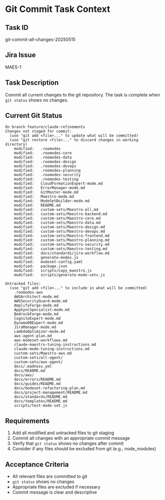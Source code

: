 # Git Commit Task Context

## Task ID
git-commit-all-changes-20250515

## Jira Issue
MAES-1

## Task Description
Commit all current changes to the git repository. The task is complete when `git status` shows no changes.

## Current Git Status
```
On branch feature/claude-refinements
Changes not staged for commit:
  (use "git add <file>..." to update what will be committed)
  (use "git restore <file>..." to discard changes in working directory)
	modified:   .roomodes
	modified:   .roomodes-core
	modified:   .roomodes-data
	modified:   .roomodes-design
	modified:   .roomodes-devops
	modified:   .roomodes-planning
	modified:   .roomodes-security
	modified:   .roomodes-testing
	modified:   CloudFormationExpert-mode.md
	modified:   ErrorManager-mode.md
	modified:   GitMaster-mode.md
	modified:   Maestro-mode.md
	modified:   ModeSetBuilder-mode.md
	modified:   README.md
	modified:   custom-sets/Maestro-all.md
	modified:   custom-sets/Maestro-backend.md
	modified:   custom-sets/Maestro-core.md
	modified:   custom-sets/Maestro-data.md
	modified:   custom-sets/Maestro-design.md
	modified:   custom-sets/Maestro-devops.md
	modified:   custom-sets/Maestro-frontend.md
	modified:   custom-sets/Maestro-planning.md
	modified:   custom-sets/Maestro-security.md
	modified:   custom-sets/Maestro-testing.md
	modified:   docs/standards/jira-workflow.md
	modified:   generate-modes.js
	modified:   modeset-config.yaml
	modified:   package.json
	modified:   scripts/copy_maestro.js
	modified:   scripts/generate-mode-sets.js

Untracked files:
  (use "git add <file>..." to include in what will be committed)
	.roomodes-aws
	AWSArchitect-mode.md
	AWSSecurityGuard-mode.md
	AmplifyForge-mode.md
	AppSyncSpecialist-mode.md
	BedrockForge-mode.md
	CognitoExpert-mode.md
	DynamoDBExpert-mode.md
	JiraManager-mode.md
	LambdaOptimizer-mode.md
	aws-agent-plan.md
	aws-modeset-workflows.md
	claude-maestro-tuning-instructions.md
	claude-mode-tuning-instructions.md
	custom-sets/Maestro-aws.md
	custom-sets/all-agent/
	custom-sets/aws-agent/
	docs/.madness.yml
	docs/README.md
	docs/aws/
	docs/errors/README.md
	docs/guides/README.md
	docs/modeset-refactoring-plan.md
	docs/project-management/README.md
	docs/standards/README.md
	docs/templates/README.md
	scripts/test-mode-set.js
```

## Requirements
1. Add all modified and untracked files to git staging
2. Commit all changes with an appropriate commit message
3. Verify that `git status` shows no changes after commit
4. Consider if any files should be excluded from git (e.g., node_modules)

## Acceptance Criteria
- All relevant files are committed to git
- `git status` shows no changes
- Appropriate files are excluded if necessary
- Commit message is clear and descriptive